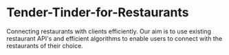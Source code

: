 # Tender-Tinder-for-Restaurants
Connecting restaurants with clients efficiently. Our aim is to use existing restaurant API's and efficient algorithms
to enable users to connect with the restaurants of their choice.
